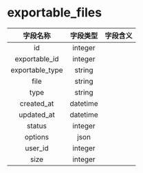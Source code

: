 # exportable_files

| 字段名称 | 字段类型 | 字段含义 |
| :-----: | :-----: | :-----: 
| id | integer |  |
| exportable_id | integer |  |
| exportable_type | string |  |
| file | string |  |
| type | string |  |
| created_at | datetime |  |
| updated_at | datetime |  |
| status | integer |  |
| options | json |  |
| user_id | integer |  |
| size | integer |  |

